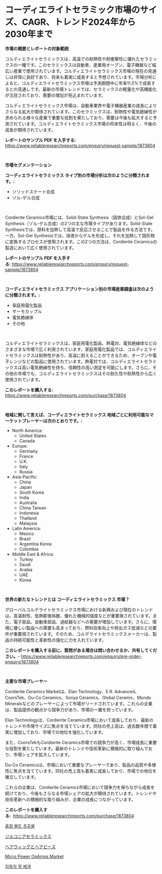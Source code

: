 <p><h1>コーディエライトセラミック市場のサイズ、CAGR、トレンド2024年から2030年まで</h1></p><p><strong>市場の概要とレポートの対象範囲</strong></p>
<p><p>コルディエライトセラミックスは、高温での耐熱性や耐衝撃性に優れたセラミックスの一種です。このセラミックスは自動車、産業用オーブン、電子機器など幅広い産業で使用されています。コルディエライトセラミックス市場の現在の見通しは非常に良好であり、将来も着実に成長すると予想されています。市場分析によると、コルディエライトセラミックス市場は予測期間中に年率11.5%で成長するとの見通しです。最新の市場トレンドでは、セラミックスの軽量化や高機能化が注目されており、需要の増加が見込まれています。</p><p>コルディエライトセラミックス市場は、自動車業界や電子機器産業の成長によりさらなる拡大が期待されています。このセラミックスは、耐熱性や電気絶縁性が求められる様々な産業で重要な役割を果たしており、需要は今後も拡大すると予測されています。コルディエライトセラミックス市場の将来性は明るく、今後の成長が期待されています。</p></p>
<p><strong>レポートのサンプル PDF を入手する:</strong> <a href="https://www.reliableresearchreports.com/enquiry/request-sample/1873804">https://www.reliableresearchreports.com/enquiry/request-sample/1873804</a></p>
<p>&nbsp;</p>
<p><strong>市場セグメンテーション</strong></p>
<p><strong>コーディエライトセラミックス タイプ別の市場分析は次のように分類されます。:</strong></p>
<p><ul><li>ソリッドステート合成</li><li>ゾル-ゲル合成</li></ul></p>
<p>&nbsp;</p>
<p><p>Cordierite Ceramics市場には、Solid-State Synthesis（固体合成）とSol-Gel Synthesis（ゾル-ゲル合成）の2つの主な市場タイプがあります。Solid-State Synthesisでは、原料を加熱して高温で反応させることで製品を作る方法です。一方、Sol-Gel Synthesisでは、溶液からゲルを形成し、それを加熱して固形物に変換するプロセスが使用されます。この2つの方法は、Cordierite Ceramicsの製造において広く使用されています。</p></p>
<p><strong>レポートのサンプル PDF を入手する:</strong>&nbsp;<a href="https://www.reliableresearchreports.com/enquiry/request-sample/1873804">https://www.reliableresearchreports.com/enquiry/request-sample/1873804</a></p>
<p>&nbsp;</p>
<p><strong> コーディエライトセラミックス アプリケーション別の市場産業調査は次のように分類されます。:</strong></p>
<p><ul><li>家庭用電化製品</li><li>サーモカップル</li><li>電気絶縁体</li><li>その他</li></ul></p>
<p>&nbsp;</p>
<p><p>コルディエライトセラミックスは、家庭用電化製品、熱電対、電気絶縁体などのさまざまな市場で広く利用されています。家庭用電化製品では、コルディエライトセラミックスは耐熱性があり、高温に耐えることができるため、オーブンや電子レンジなどの製品に使用されています。熱電対では、コルディエライトセラミックスは高い電気絶縁性を持ち、信頼性の高い測定を可能にします。さらに、その他の市場でも、コルディエライトセラミックスはその耐久性や耐熱性から広く使用されています。</p></p>
<p><strong>このレポートを購入する:</strong>&nbsp; <a href="https://www.reliableresearchreports.com/purchase/1873804">https://www.reliableresearchreports.com/purchase/1873804</a></p>
<p>&nbsp;</p>
<p><strong>地域に関して言えば、コーディエライトセラミックス 地域ごとに利用可能なマーケットプレーヤーは次のとおりです。:</strong></p>
<p><ul>
    <li>
        North America:
        <ul>
            <li>United States</li>
            <li>Canada</li>
        </ul>
    </li>
    <li>
        Europe:
        <ul>
            <li>Germany</li>
            <li>France</li>
            <li>U.K.</li>
            <li>Italy</li>
            <li>Russia</li>
        </ul>
    </li>
    <li>
        Asia-Pacific:
        <ul>
            <li>China</li>
            <li>Japan</li>
            <li>South Korea</li>
            <li>India</li>
            <li>Australia</li>
            <li>China Taiwan</li>
            <li>Indonesia</li>
            <li>Thailand</li>
            <li>Malaysia</li>
        </ul>
    </li>
    <li>
        Latin America:
        <ul>
            <li>Mexico</li>
            <li>Brazil</li>
            <li>Argentina Korea</li>
            <li>Colombia</li>
        </ul>
    </li>
    <li>
        Middle East & Africa:
        <ul>
            <li>Turkey</li>
            <li>Saudi</li>
            <li>Arabia</li>
            <li>UAE</li>
            <li>Korea</li>
        </ul>
    </li>
    </ul></p>
<p>&nbsp;</p>
<p><strong>世界の新たなトレンドとは コーディエライトセラミックス 市場？</strong></p>
<p><p>グローバルコルデライトセラミックス市場における新興および現在のトレンドは、高温耐性、低熱膨張係数、優れた機械的強度などが重要視されています。また、電子部品、自動車部品、過給器などへの需要が増加しています。さらに、環境に優しい製品への需要も高まっており、燃料効率向上や排出ガス低減などの要件が重要視されています。そのため、コルデライトセラミックスメーカーは、製品の持続可能性と革新性の強化に力を入れています。</p></p>
<p><strong>このレポートを購入する前に、質問がある場合は問い合わせるか、共有してください。</strong>- <a href="https://www.reliableresearchreports.com/enquiry/pre-order-enquiry/1873804">https://www.reliableresearchreports.com/enquiry/pre-order-enquiry/1873804</a></p>
<p>&nbsp;</p>
<p><strong>主要な市場プレーヤー</strong></p>
<p><p>Cordierite Ceramics Marketは、Elan Technology、E.R. Advanced、CoorsTek、Du-Co Ceramics、Sonya Ceramics、Global Ceramic、Mondo Mineralsなどのプレーヤーによって市場がリードされています。これらの企業は、製品提供の観点から競争力があり、市場の一翼を担っています。</p><p>Elan Technologyは、Cordierite Ceramics市場において成長しており、最新のトレンドや市場サイズに焦点を当てています。同社の売上高は、過去数年間で着実に増加しており、市場での地位を強化しています。</p><p>また、CoorsTekもCordierite Ceramics市場での競争力が高く、市場成長に重要な役割を果たしています。最新のトレンドや技術革新に積極的に取り組んでおり、市場シェアを拡大しています。</p><p>Du-Co Ceramicsは、市場において重要なプレーヤーであり、製品の品質や多様性に焦点を当てています。同社の売上高も着実に成長しており、市場での地位を確立しています。</p><p>これらの企業は、Cordierite Ceramics市場において競争力を保ちながら成長を続けており、今後もさらなる市場シェアの拡大が期待されています。トレンドや技術革新への積極的な取り組みが、企業の成長につながっています。</p></p>
<p><strong>このレポートを購入する:</strong>&nbsp;&nbsp;<a href="https://www.reliableresearchreports.com/purchase/1873804">https://www.reliableresearchreports.com/purchase/1873804</a></p>
<p><p><a href="https://github.com/idcefvhkdut6/Market-Research-Report-List-1/blob/main/64610792478.md">홉핑 몰트 추출물</a></p><p><a href="https://github.com/joaejkdzgyljvo6/Market-Research-Report-List-1/blob/main/18723032847.md">ジルコニアセラミックス</a></p><p><a href="https://github.com/ppmazlotr77499/Market-Research-Report-List-1/blob/main/45779532846.md">ヘアウィッグとヘアピース</a></p><p><a href="https://issuu.com/reportprime-2/docs/micro-power-opamps-market-size-2030.pptx">Micro Power OpAmps Market</a></p><p><a href="https://github.com/vsap75a286l/Market-Research-Report-List-1/blob/main/82095332479.md">자동차 목 베개</a></p></p>